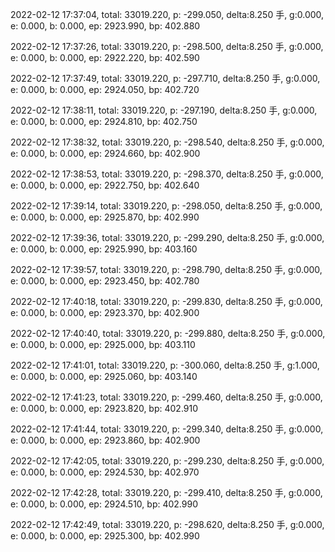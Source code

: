2022-02-12 17:37:04, total: 33019.220, p: -299.050, delta:8.250 手, g:0.000, e: 0.000, b: 0.000, ep: 2923.990, bp: 402.880

2022-02-12 17:37:26, total: 33019.220, p: -298.500, delta:8.250 手, g:0.000, e: 0.000, b: 0.000, ep: 2922.220, bp: 402.590

2022-02-12 17:37:49, total: 33019.220, p: -297.710, delta:8.250 手, g:0.000, e: 0.000, b: 0.000, ep: 2924.050, bp: 402.720

2022-02-12 17:38:11, total: 33019.220, p: -297.190, delta:8.250 手, g:0.000, e: 0.000, b: 0.000, ep: 2924.810, bp: 402.750

2022-02-12 17:38:32, total: 33019.220, p: -298.540, delta:8.250 手, g:0.000, e: 0.000, b: 0.000, ep: 2924.660, bp: 402.900

2022-02-12 17:38:53, total: 33019.220, p: -298.370, delta:8.250 手, g:0.000, e: 0.000, b: 0.000, ep: 2922.750, bp: 402.640

2022-02-12 17:39:14, total: 33019.220, p: -298.050, delta:8.250 手, g:0.000, e: 0.000, b: 0.000, ep: 2925.870, bp: 402.990

2022-02-12 17:39:36, total: 33019.220, p: -299.290, delta:8.250 手, g:0.000, e: 0.000, b: 0.000, ep: 2925.990, bp: 403.160

2022-02-12 17:39:57, total: 33019.220, p: -298.790, delta:8.250 手, g:0.000, e: 0.000, b: 0.000, ep: 2923.450, bp: 402.780

2022-02-12 17:40:18, total: 33019.220, p: -299.830, delta:8.250 手, g:0.000, e: 0.000, b: 0.000, ep: 2923.370, bp: 402.900

2022-02-12 17:40:40, total: 33019.220, p: -299.880, delta:8.250 手, g:0.000, e: 0.000, b: 0.000, ep: 2925.000, bp: 403.110

2022-02-12 17:41:01, total: 33019.220, p: -300.060, delta:8.250 手, g:1.000, e: 0.000, b: 0.000, ep: 2925.060, bp: 403.140

2022-02-12 17:41:23, total: 33019.220, p: -299.460, delta:8.250 手, g:0.000, e: 0.000, b: 0.000, ep: 2923.820, bp: 402.910

2022-02-12 17:41:44, total: 33019.220, p: -299.340, delta:8.250 手, g:0.000, e: 0.000, b: 0.000, ep: 2923.860, bp: 402.900

2022-02-12 17:42:05, total: 33019.220, p: -299.230, delta:8.250 手, g:0.000, e: 0.000, b: 0.000, ep: 2924.530, bp: 402.970

2022-02-12 17:42:28, total: 33019.220, p: -299.410, delta:8.250 手, g:0.000, e: 0.000, b: 0.000, ep: 2924.510, bp: 402.990

2022-02-12 17:42:49, total: 33019.220, p: -298.620, delta:8.250 手, g:0.000, e: 0.000, b: 0.000, ep: 2925.300, bp: 402.990